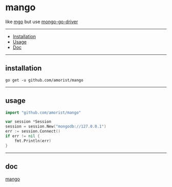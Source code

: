 # mango

like [mgo](https://github.com/globalsign/mgo) but use [mongo-go-driver](https://github.com/mongodb/mongo-go-driver)

-------------------------

- [Installation](#installation)
- [Usage](#usage)
- [Doc](#doc)

-------------------------

## installation

`go get -u github.com/amorist/mango`

-------------------------

## usage

```go
import "github.com/amorist/mango"

var session *Session
session = session.New("mongodb://127.0.0.1")
err := session.Connect()
if err != nil {
    fmt.Println(err)
}
```
-------------------------

## doc

[mango](https://godoc.org/github.com/amorist/mango)
